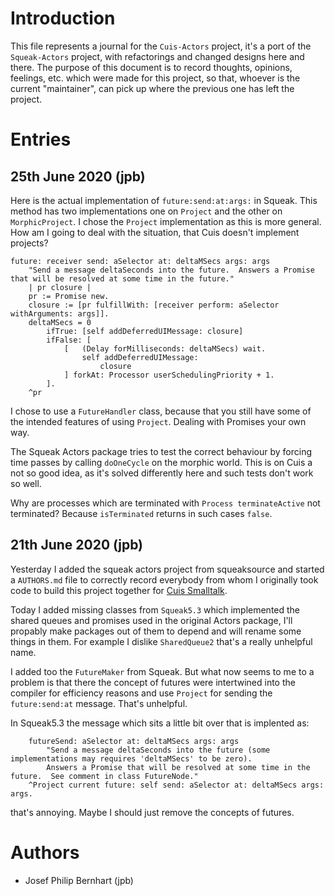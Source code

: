# Introduction

This file represents a journal for the `Cuis-Actors` project,
it's a port of the `Squeak-Actors` project, with refactorings
and changed designs here and there. The purpose of this document
is to record thoughts, opinions, feelings, etc. which were made
for this project, so that, whoever is the current "maintainer",
can pick up where the previous one has left the project.

# Entries

## 25th June 2020 (jpb)

Here is the actual implementation of `future:send:at:args:` in Squeak.
This method has two implementations one on `Project` and the other on
`MorphicProject`. I chose the `Project` implementation as this is more
general. How am I going to deal with the situation, that Cuis doesn't implement
projects?

````Smalltalk
future: receiver send: aSelector at: deltaMSecs args: args
	"Send a message deltaSeconds into the future.  Answers a Promise that will be resolved at some time in the future."
	| pr closure |
	pr := Promise new.
	closure := [pr fulfillWith: [receiver perform: aSelector withArguments: args]].
	deltaMSecs = 0
		ifTrue: [self addDeferredUIMessage: closure]
		ifFalse: [
			[	(Delay forMilliseconds: deltaMSecs) wait.
				self addDeferredUIMessage: 
					closure
			] forkAt: Processor userSchedulingPriority + 1.
		].
	^pr
````

I chose to use a `FutureHandler` class, because that you still have some of the intended
features of using `Project`. Dealing with Promises your own way.

The Squeak Actors package tries to test the correct behaviour by forcing time passes
by calling `doOneCycle` on the morphic world. This is on Cuis a not so good idea,
as it's solved differently here and such tests don't work so well.

Why are processes which are terminated with `Process terminateActive` not terminated?
Because `isTerminated` returns in such cases `false`.


## 21th June 2020 (jpb)

Yesterday I added the squeak actors project from squeaksource and
started a `AUTHORS.md` file to correctly record everybody from whom
I originally took code to build this project together for [Cuis Smalltalk](http://cuis-smalltalk.org).

Today I added missing classes from `Squeak5.3` which implemented the shared
queues and promises used in the original Actors package, I'll propably make
packages out of them to depend and will rename some things in them.
For example I dislike `SharedQueue2` that's a really unhelpful name.

I added too the `FutureMaker` from Squeak. But what now seems to me to a
problem is that there the concept of futures were intertwined into the
compiler for efficiency reasons and use `Project` for sending the
`future:send:at` message. That's unhelpful.

In Squeak5.3 the message which sits a little bit over that is implented
as: 

````Smalltalk
    futureSend: aSelector at: deltaMSecs args: args
	    "Send a message deltaSeconds into the future (some implementations may requires 'deltaMSecs' to be zero).
        Answers a Promise that will be resolved at some time in the future.  See comment in class FutureNode."
	^Project current future: self send: aSelector at: deltaMSecs args: args.
````

that's annoying. Maybe I should just remove the concepts of futures.


# Authors

- Josef Philip Bernhart (jpb)
